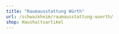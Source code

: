 ```yaml
---
title: "Raumausstattung Würth"
url: /schwaikheim/raumausstattung-wuerth/
shop: Haushaltsartikel
---
```

